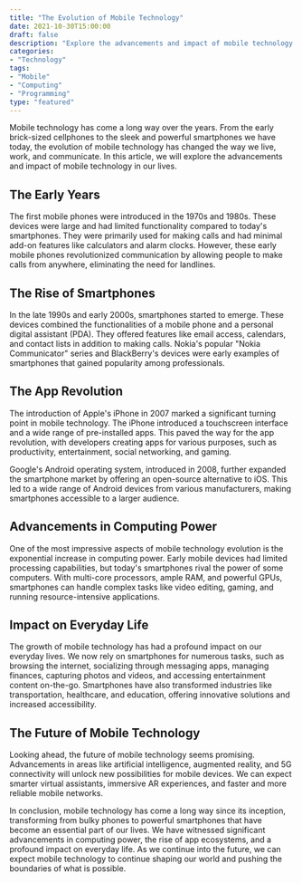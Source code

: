 ```yaml
---
title: "The Evolution of Mobile Technology"
date: 2021-10-30T15:00:00
draft: false
description: "Explore the advancements and impact of mobile technology in our lives."
categories:
- "Technology"
tags:
- "Mobile"
- "Computing"
- "Programming"
type: "featured"
---
```


Mobile technology has come a long way over the years. From the early brick-sized cellphones to the sleek and powerful smartphones we have today, the evolution of mobile technology has changed the way we live, work, and communicate. In this article, we will explore the advancements and impact of mobile technology in our lives.

## The Early Years

The first mobile phones were introduced in the 1970s and 1980s. These devices were large and had limited functionality compared to today's smartphones. They were primarily used for making calls and had minimal add-on features like calculators and alarm clocks. However, these early mobile phones revolutionized communication by allowing people to make calls from anywhere, eliminating the need for landlines.

## The Rise of Smartphones

In the late 1990s and early 2000s, smartphones started to emerge. These devices combined the functionalities of a mobile phone and a personal digital assistant (PDA). They offered features like email access, calendars, and contact lists in addition to making calls. Nokia's popular "Nokia Communicator" series and BlackBerry's devices were early examples of smartphones that gained popularity among professionals.

## The App Revolution

The introduction of Apple's iPhone in 2007 marked a significant turning point in mobile technology. The iPhone introduced a touchscreen interface and a wide range of pre-installed apps. This paved the way for the app revolution, with developers creating apps for various purposes, such as productivity, entertainment, social networking, and gaming.

Google's Android operating system, introduced in 2008, further expanded the smartphone market by offering an open-source alternative to iOS. This led to a wide range of Android devices from various manufacturers, making smartphones accessible to a larger audience.

## Advancements in Computing Power

One of the most impressive aspects of mobile technology evolution is the exponential increase in computing power. Early mobile devices had limited processing capabilities, but today's smartphones rival the power of some computers. With multi-core processors, ample RAM, and powerful GPUs, smartphones can handle complex tasks like video editing, gaming, and running resource-intensive applications.

## Impact on Everyday Life

The growth of mobile technology has had a profound impact on our everyday lives. We now rely on smartphones for numerous tasks, such as browsing the internet, socializing through messaging apps, managing finances, capturing photos and videos, and accessing entertainment content on-the-go. Smartphones have also transformed industries like transportation, healthcare, and education, offering innovative solutions and increased accessibility.

## The Future of Mobile Technology

Looking ahead, the future of mobile technology seems promising. Advancements in areas like artificial intelligence, augmented reality, and 5G connectivity will unlock new possibilities for mobile devices. We can expect smarter virtual assistants, immersive AR experiences, and faster and more reliable mobile networks.

In conclusion, mobile technology has come a long way since its inception, transforming from bulky phones to powerful smartphones that have become an essential part of our lives. We have witnessed significant advancements in computing power, the rise of app ecosystems, and a profound impact on everyday life. As we continue into the future, we can expect mobile technology to continue shaping our world and pushing the boundaries of what is possible.
